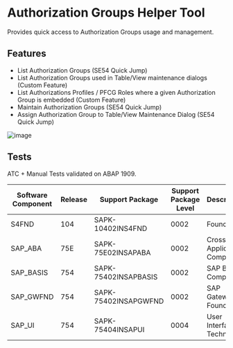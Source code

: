 # Authorization Groups Helper Tool

Provides quick access to Authorization Groups usage and management. 

## Features
  - List Authorization Groups (SE54 Quick Jump)
  - List Authorization Groups used in Table/View maintenance dialogs (Custom Feature)
  - List Authorizations Profiles / PFCG Roles where a given Authorization Group is embedded (Custom Feature)
  - Maintain Authorization Groups (SE54 Quick Jump)
  - Assign Authorization Group to Table/View Maintenance Dialog (SE54 Quick Jump)

![image](https://user-images.githubusercontent.com/20442467/168447001-6312f903-29e4-476e-8505-0430612bf833.png)

## Tests 
ATC + Manual Tests validated on ABAP 1909.

| Software Component | Release | Support Package      | Support Package Level | Description                |
| ------------------ | ------- | -------------------- | --------------------- | -------------------------- |
| S4FND              | 104     | SAPK-10402INS4FND    | 0002                  | Foundation                 |
| SAP_ABA            | 75E     | SAPK-75E02INSAPABA   | 0002                  | Cross-Application Component|
| SAP_BASIS          | 754     | SAPK-75402INSAPBASIS | 0002                  | SAP Basis Component        |
| SAP_GWFND          | 754     | SAPK-75402INSAPGWFND | 0002                  | SAP Gateway Foundation     |
| SAP_UI             | 754     | SAPK-75404INSAPUI    | 0004                  | User Interface Technology  |
